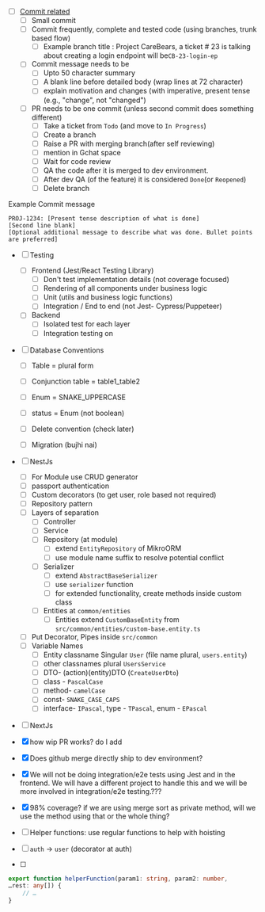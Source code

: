 - [ ] [Commit related](https://gist.github.com/luismts/495d982e8c5b1a0ced4a57cf3d93cf60#commit-related-changes)
	- [ ] Small commit
	- [ ] Commit frequently, complete and tested code (using branches, trunk based flow)
		- [ ] Example branch title : Project CareBears, a ticket # 23 is talking about creating a login endpoint will be`CB-23-login-ep`
	- [ ] Commit message needs to be
		- [ ] Upto 50 character summary
		- [ ] A blank line before detailed body (wrap lines at 72 character)
		- [ ] explain motivation and changes (with imperative, present tense (e.g., "change", not "changed")
	- [ ] PR needs to be one commit (unless second commit does something different)
		- [ ] Take a ticket from `Todo` (and move to `In Progress`)
		- [ ] Create a branch 
		- [ ] Raise a PR  with merging branch(after self reviewing)
		- [ ] mention in Gchat space
		- [ ] Wait for code review
		- [ ] QA the code after it is merged to dev environment.
		- [ ] After dev QA (of the feature) it is considered `Done`(or `Reopened`)
		- [ ] Delete branch

Example Commit message
```
PROJ-1234: [Present tense description of what is done]
[Second line blank]
[Optional additional message to describe what was done. Bullet points are preferred]
```

- [ ] Testing
	- [ ] Frontend (Jest/React Testing Library)
		- [ ] Don't test implementation details (not coverage focused)
		- [ ] Rendering of all components under business logic
		- [ ] Unit (utils and business logic functions)
		- [ ] Integration / End to end (not Jest- Cypress/Puppeteer)
	- [ ] Backend
		- [ ] Isolated test for each layer
		- [ ] Integration testing on 
- [ ] Database Conventions
	- [ ] Table = plural form
	- [ ] Conjunction table = table1_table2
	- [ ] Enum = SNAKE_UPPERCASE
	- [ ] status = Enum (not boolean)
	- [ ]  Delete convention (check later)
	- [ ] Migration (bujhi nai)

		
		
- [ ] NestJs
	- [ ] For Module use CRUD generator
	- [ ] passport authentication 
	- [ ] Custom decorators (to get user, role based not required)
	- [ ] Repository pattern
	- [ ] Layers of separation
		- [ ] Controller
		- [ ] Service
		- [ ] Repository (at module)
			- [ ] extend `EntityRepository` of MikroORM
			- [ ] use module name suffix to resolve potential conflict 
		- [ ] Serializer
			- [ ] extend `AbstractBaseSerializer`
			- [ ] use `serializer` function
			- [ ] for extended functionality, create methods inside custom class
		- [ ] Entities at `common/entities`
			- [ ] Entities extend `CustomBaseEntity` from `src/common/entities/custom-base.entity.ts`
	- [ ] Put Decorator, Pipes inside `src/common`
	- [ ] Variable Names			
		- [ ] Entity classname Singular `User`  (file name plural, `users.entity`)
		- [ ] other classnames plural `UsersService`
		- [ ] DTO- (action)(entity)DTO (`CreateUserDto`)
		- [ ] class - `PascalCase`
		- [ ] method- `camelCase`
		- [ ] const- `SNAKE_CASE_CAPS`
		- [ ] interface- `IPascal`, type - `TPascal`, enum - `EPascal`

- [ ] NextJs 




- [x] how wip PR works? do I add 
- [x] Does github merge directly ship to dev environment?
- [x] We will not be doing integration/e2e tests using Jest and in the frontend. We will have a different project to handle this and we will be more involved in integration/e2e testing.???
- [x] 98% coverage? if we are using merge sort as private method, will we use the method using that or the whole thing?
- [ ] Helper functions: use regular functions to help with hoisting
- [ ] `auth` -> `user`  (decorator at auth)
- [ ] 
```ts
export function helperFunction(param1: string, param2: number,
…rest: any[]) {
	// …
}
```


